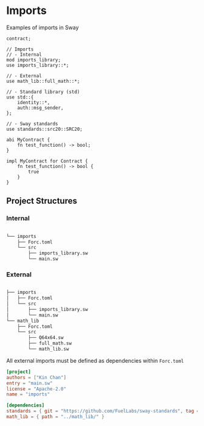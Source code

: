 # Imports

Examples of imports in Sway

```sway
contract;

// Imports
// - Internal
mod imports_library;
use imports_library::*;

// - External
use math_lib::full_math::*;

// - Standard library (std)
use std::{
    identity::*,
    auth::msg_sender,
};

// - Sway standards
use standards::src20::SRC20;

abi MyContract {
    fn test_function() -> bool;
}

impl MyContract for Contract {
    fn test_function() -> bool {
        true
    }
}

```

## Project Structures

### Internal

```bash

└── imports
    ├── Forc.toml
    └── src
        ├── imports_library.sw
        └── main.sw

```

### External

```bash

├── imports
│   ├── Forc.toml
│   └── src
│       ├── imports_library.sw
│       └── main.sw
└── math_lib
    ├── Forc.toml
    └── src
        ├── Q64x64.sw
        ├── full_math.sw
        └── math_lib.sw

```

All external imports must be defined as dependencies within `Forc.toml`

```toml
[project]
authors = ["Kin Chan"]
entry = "main.sw"
license = "Apache-2.0"
name = "imports"

[dependencies]
standards = { git = "https://github.com/FuelLabs/sway-standards", tag = "v0.5.1" }
math_lib = { path = "../math_lib/" }

```
